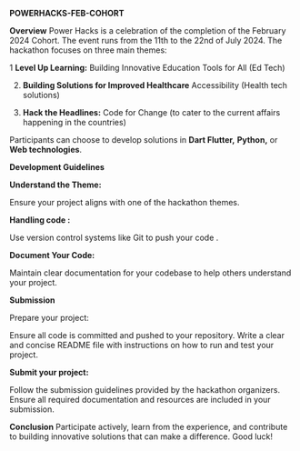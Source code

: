 **POWERHACKS-FEB-COHORT**


**Overview**
Power Hacks is a celebration of the completion of the February 2024 Cohort. The event runs from the 11th to the 22nd of July 2024. The hackathon focuses on three main themes:

1  **Level Up Learning:** Building Innovative Education Tools for All (Ed Tech)

2. **Building Solutions for Improved Healthcare** Accessibility (Health tech solutions)
   
3. **Hack the Headlines:** Code for Change (to cater to the current affairs happening in the countries)

   
Participants can choose to develop solutions in **Dart Flutter,** **Python,** or **Web technologies**. 

**Development Guidelines**

**Understand the Theme:**

Ensure your project aligns with one of the hackathon themes.

**Handling code :**

 Use version control systems like Git to push your code .
 
**Document Your Code:**

Maintain clear documentation for your codebase to help others understand your project.

**Submission**

Prepare your project:

Ensure all code is committed and pushed to your repository.
Write a clear and concise README file with instructions on how to run and test your project.

**Submit your project:**

Follow the submission guidelines provided by the hackathon organizers.
Ensure all required documentation and resources are included in your submission.

**Conclusion**
Participate actively, learn from the experience, and contribute to building innovative solutions that can make a difference. Good luck!
